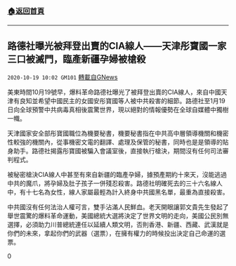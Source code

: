###  [:house:返回首頁](https://github.com/ourhimalayas/txt)
---

## 路德社曝光被拜登出賣的CIA線人——天津彤寶國一家三口被滅門，臨產新疆孕婦被槍殺
`2020-10-19 10:02 GM101` [轉載自GNews](https://gnews.org/zh-hant/434023/)

美東時間10月19號早，爆料革命路德社曝光了被拜登出賣的CIA線人，來自中國天津有良知並希望中國民主的女國安彤寶國等人被中共殺害的細節。路德社至1月19日向全球預警中共病毒真相後震驚世界，現以絕對的情報優勢在全球自媒體中獨樹一幟。

天津國家安全部彤寶國職位為機要秘書，機要秘書指在中共高中層領導機關和機密性較強的機關內，從事機密文電的翻譯、處理及保管的秘書，同時也是是領導的貼身助手。路德社揭露彤寶國被騙入會議室後，直接執行槍決，期間沒有任何司法審判程式。

被秘密槍決CIA線人中甚至有來自新疆的臨產孕婦，據預產期約十來天，沒能逃過中共的魔爪，將孕婦及肚子孩子一併殘忍殺害。路德社明確死去的三十六名線人中，有十七名為女性，線人家屬最輕為計入終身中共國黑名單，最重為直接殺害。

中共國沒有任何法治人權可言，雙手沾滿人民鮮血。老天開眼讓郭文貴先生發起了舉世震驚的爆料革命運動，美國總統大選將決定了世界文明的走向，美國公民別無選擇，必須助力川普總統連任以延續人類文明，否則香港、新疆、西藏、武漢就是你們的未來，拿起你們的武器（選票），在擁有權力的時候投出決定自己命運的選票。

0
